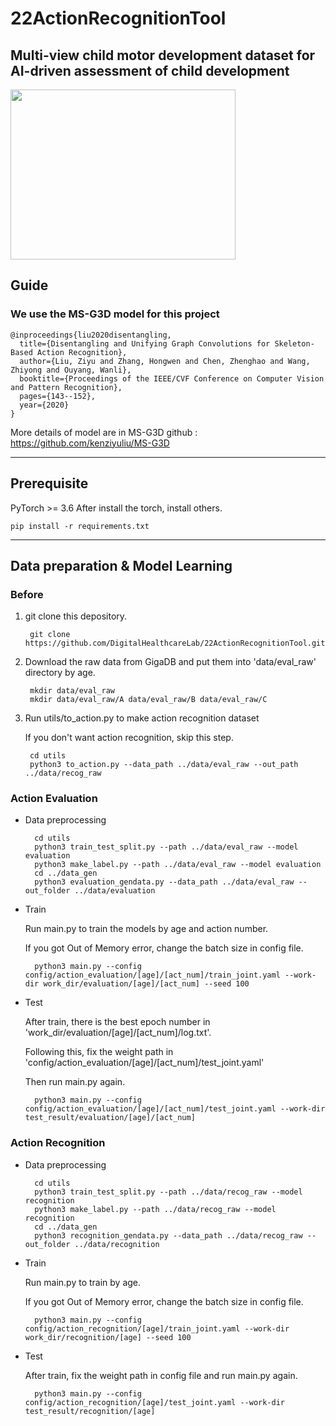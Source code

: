 # 22ActionRecognitionTool

## Multi-view child motor development dataset for AI-driven assessment of child development 


<img src= "https://user-images.githubusercontent.com/74819176/182763597-7c774c29-261e-4a2c-9057-83da7f72cad4.jpeg" width = 360 height = 272>

## Guide
### We use the MS-G3D model for this project

    @inproceedings{liu2020disentangling,
      title={Disentangling and Unifying Graph Convolutions for Skeleton-Based Action Recognition},
      author={Liu, Ziyu and Zhang, Hongwen and Chen, Zhenghao and Wang, Zhiyong and Ouyang, Wanli},
      booktitle={Proceedings of the IEEE/CVF Conference on Computer Vision and Pattern Recognition},
      pages={143--152},
      year={2020}
    }

More details of model are in MS-G3D github : https://github.com/kenziyuliu/MS-G3D

-------------
## Prerequisite
PyTorch >= 3.6
After install the torch, install others.

    pip install -r requirements.txt

--------------
## Data preparation & Model Learning
### Before
1. git clone this depository.

        git clone https://github.com/DigitalHealthcareLab/22ActionRecognitionTool.git
    
2. Download the raw data from GigaDB and put them into 'data/eval_raw' directory by age.
    
        mkdir data/eval_raw
        mkdir data/eval_raw/A data/eval_raw/B data/eval_raw/C
    
3. Run utils/to_action.py to make action recognition dataset

    If you don't want action recognition, skip this step.

        cd utils
        python3 to_action.py --data_path ../data/eval_raw --out_path ../data/recog_raw
    

### Action Evaluation

- Data preprocessing
    
        cd utils
        python3 train_test_split.py --path ../data/eval_raw --model evaluation
        python3 make_label.py --path ../data/eval_raw --model evaluation
        cd ../data_gen
        python3 evaluation_gendata.py --data_path ../data/eval_raw --out_folder ../data/evaluation

- Train

    Run main.py to train the models by age and action number.
    
    If you got Out of Memory error, change the batch size in config file.
    
        python3 main.py --config config/action_evaluation/[age]/[act_num]/train_joint.yaml --work-dir work_dir/evaluation/[age]/[act_num] --seed 100

- Test

    After train, there is the best epoch number in 'work_dir/evaluation/[age]/[act_num]/log.txt'.
    
    Following this, fix the weight path in 'config/action_evaluation/[age]/[act_num]/test_joint.yaml'
    
    Then run main.py again.
    
        python3 main.py --config config/action_evaluation/[age]/[act_num]/test_joint.yaml --work-dir test_result/evaluation/[age]/[act_num]
    

### Action Recognition

- Data preprocessing

        cd utils
        python3 train_test_split.py --path ../data/recog_raw --model recognition
        python3 make_label.py --path ../data/recog_raw --model recognition
        cd ../data_gen
        python3 recognition_gendata.py --data_path ../data/recog_raw --out_folder ../data/recognition

- Train

    Run main.py to train by age.
    
    If you got Out of Memory error, change the batch size in config file.
    
        python3 main.py --config config/action_recognition/[age]/train_joint.yaml --work-dir work_dir/recognition/[age] --seed 100
        
- Test

    After train, fix the weight path in config file and run main.py again.
    
        python3 main.py --config config/action_recognition/[age]/test_joint.yaml --work-dir test_result/recognition/[age]
        
